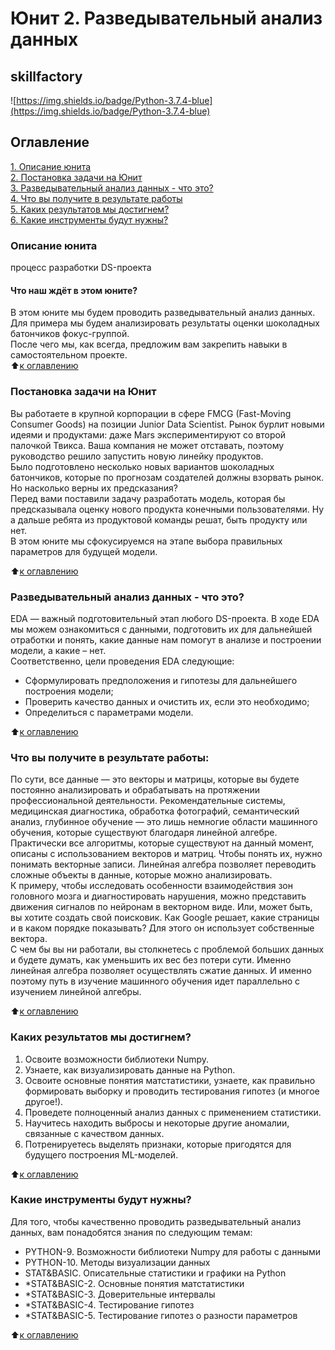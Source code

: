 # Юнит 2. Разведывательный анализ данных
## skillfactory
![https://img.shields.io/badge/Python-3.7.4-blue](https://img.shields.io/badge/Python-3.7.4-blue)

## Оглавление  
[1. Описание юнита](https://github.com/luhakv/study_works/blob/master/SkillFactory/unit_2/README.md#Описание-юнита)  
[2. Постановка задачи на Юнит](https://github.com/luhakv/study_works/blob/master/SkillFactory/unit_2/README.md#Постановка-задачи-на-Юнит)  
[3. Разведывательный анализ данных - что это?](https://github.com/luhakv/study_works/blob/master/SkillFactory/unit_2/README.md#Разведывательный-анализ-данных---что-это)  
[4. Что вы получите в результате работы](https://github.com/luhakv/study_works/blob/master/SkillFactory/unit_2/README.md#Что-вы-получите-в-результате-работы)  
[5. Каких результатов мы достигнем?](https://github.com/luhakv/study_works/blob/master/SkillFactory/unit_2/README.md#Каких-результатов-мы-достигнем)  
[6. Какие инструменты будут нужны?](https://github.com/luhakv/study_works/blob/master/SkillFactory/unit_2/README.md#Какие-инструменты-будут-нужны)  

### Описание юнита  
процесс разработки DS-проекта 

#### Что наш ждёт в этом юните?  
В этом юните мы будем проводить разведывательный анализ данных. Для примера мы будем анализировать результаты оценки шоколадных батончиков фокус-группой.  
После чего мы, как всегда, предложим вам закрепить навыки в самостоятельном проекте.  
:arrow_up:[к оглавлению](https://github.com/luhakv/study_works/blob/master/SkillFactory/unit_2/README.md#Оглавление)

### Постановка задачи на Юнит  
Вы работаете в крупной корпорации в сфере FMCG (Fast-Moving Consumer Goods) на позиции Junior Data Scientist. Рынок бурлит новыми идеями и продуктами: даже Mars экспериментируют со второй палочкой Твикса. Ваша компания не может отставать, поэтому руководство решило запустить новую линейку продуктов.  
Было подготовлено несколько новых вариантов шоколадных батончиков, которые по прогнозам создателей должны взорвать рынок. Но насколько верны их предсказания?  
Перед вами поставили задачу разработать модель, которая бы предсказывала оценку нового продукта конечными пользователями. Ну а дальше ребята из продуктовой команды решат, быть продукту или нет.  
В этом юните мы сфокусируемся на этапе выбора правильных параметров для будущей модели.  

:arrow_up:[к оглавлению](https://github.com/luhakv/study_works/blob/master/SkillFactory/unit_2/README.md#Оглавление)

### Разведывательный анализ данных - что это?  
EDA — важный подготовительный этап любого DS-проекта. В ходе EDA мы можем ознакомиться с данными, подготовить их для дальнейшей отработки и понять, какие данные нам помогут в анализе и построении модели, а какие – нет.  
Соответственно, цели проведения EDA следующие:  
- Сформулировать предположения и гипотезы для дальнейшего построения модели;  
- Проверить качество данных и очистить их, если это необходимо;  
- Определиться с параметрами модели.  

:arrow_up:[к оглавлению](https://github.com/luhakv/study_works/blob/master/SkillFactory/unit_2/README.md#Оглавление)

### Что вы получите в результате работы:
По сути, все данные — это векторы и матрицы, которые вы будете постоянно анализировать и обрабатывать на протяжении профессиональной деятельности. Рекомендательные системы, медицинская диагностика, обработка фотографий, семантический анализ, глубинное обучение — это лишь немногие области машинного обучения, которые существуют благодаря линейной алгебре.  
Практически все алгоритмы, которые существуют на данный момент, описаны с использованием векторов и матриц. Чтобы понять их, нужно понимать векторные записи. Линейная алгебра позволяет переводить сложные объекты в данные, которые можно анализировать.  
К примеру, чтобы исследовать особенности взаимодействия зон головного мозга и диагностировать нарушения, можно представить движения сигналов по нейронам в векторном виде. Или, может быть, вы хотите создать свой поисковик. Как Google решает, какие страницы и в каком порядке показывать? Для этого он использует собственные вектора.  
С чем бы вы ни работали, вы столкнетесь с проблемой больших данных и будете думать, как уменьшить их вес без потери сути. Именно линейная алгебра позволяет осуществлять сжатие данных. И именно поэтому путь в изучение машинного обучения идет параллельно с изучением линейной алгебры.  

:arrow_up:[к оглавлению](https://github.com/luhakv/study_works/blob/master/SkillFactory/unit_2/README.md#Оглавление)

### Каких результатов мы достигнем?  
1. Освоите возможности библиотеки Numpy.  
2. Узнаете, как визуализировать данные на Python.  
3. Освоите основные понятия матстатистики, узнаете, как правильно формировать выборку и проводить тестирования гипотез (и многое другое!).  
4. Проведете полноценный анализ данных с применением статистики.  
5. Научитесь находить выбросы и некоторые другие аномалии, связанные с качеством данных.  
6. Потренируетесь выделять признаки, которые пригодятся для будущего построения ML-моделей. 

:arrow_up:[к оглавлению](https://github.com/luhakv/study_works/blob/master/SkillFactory/unit_2/README.md#Оглавление)

### Какие инструменты будут нужны?
Для того, чтобы качественно проводить разведывательный анализ данных, вам понадобятся знания по следующим темам:  
- PYTHON-9. Возможности библиотеки Numpy для работы с данными
- PYTHON-10. Методы визуализации данных
- STAT&BASIC. Описательные статистики и графики на Python
- *STAT&BASIC-2. Основные понятия матстатистики
- *STAT&BASIC-3. Доверительные интервалы
- *STAT&BASIC-4. Тестирование гипотез
- *STAT&BASIC-5. Тестирование гипотез о разности параметров

:arrow_up:[к оглавлению](https://github.com/luhakv/study_works/blob/master/SkillFactory/unit_2/README.md#Оглавление)
